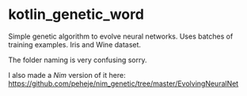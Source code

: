 # kotlin_genetic_word
Simple genetic algorithm to evolve neural networks. Uses batches of training examples. Iris and Wine dataset.

The folder naming is very confusing sorry. 

I also made a *Nim* version of it here:
https://github.com/peheje/nim_genetic/tree/master/EvolvingNeuralNet
